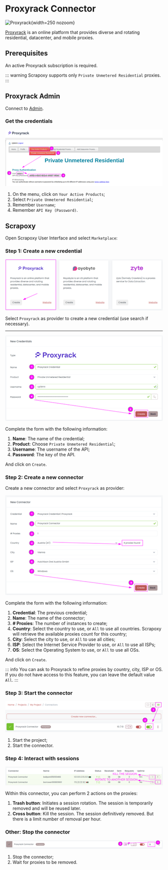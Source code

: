 # Proxyrack Connector

![Proxyrack](/assets/images/proxyrack.svg){width=250 nozoom}

[Proxyrack](https://www.proxyrack.com) is an online platform that provides diverse and rotating residential, datacenter, and mobile proxies.


## Prerequisites

An active Proxyrack subscription is required.

::: warning
Scrapoxy supports only `Private Unmetered Residential` proxies.
:::


## Proxyrack Admin

Connect to [Admin](https://member.proxyrack.com/access/member).


### Get the credentials

![Proxyrack Settings](proxyrack_credentials.png)

1. On the menu, click on `Your Active Products`;
2. Select `Private Unmetered Residential`;
3. Remember `Username`;
4. Remember `API Key (Password)`.


## Scrapoxy

Open Scrapoxy User Interface and select `Marketplace`:


### Step 1: Create a new credential

![Credential Select](spx_credential_select.png)

Select `Proxyrack` as provider to create a new credential (use search if necessary).

---

![Credential Form](spx_credential_create.png)

Complete the form with the following information:
1. **Name**: The name of the credential;
2. **Product**: Choose `Private Unmetered Residential`;
3. **Username**: The username of the API;
4. **Password**: The key of the API.

And click on `Create`.


### Step 2: Create a new connector

Create a new connector and select `Proxyrack` as provider:

![Connector Create](spx_connector_create.png)

Complete the form with the following information:
1. **Credential**: The previous credential;
2. **Name**: The name of the connector;
3. **# Proxies**: The number of instances to create;
4. **Country**: Select the country to use, or `All` to use all countries. Scrapoxy will retrieve the available proxies count for this country;
5. **City**: Select the city to use, or `All` to use all cities;
6. **ISP**: Select the Internet Service Provider to use, or `All` to use all ISPs;
7. **OS**: Select the Operating System to use, or `All` to use all OSs.

And click on `Create`.

::: info
You can ask to Proxyrack to refine proxies by country, city, ISP or OS. 
If you do not have access to this feature, you can leave the default value `All`.
:::


### Step 3: Start the connector

![Connector Start](spx_connector_start.png)

1. Start the project;
2. Start the connector.


### Step 4: Interact with sessions

![SPX Proxies](spx_proxies.png)

Within this connector, you can perform 2 actions on the proxies:
1. **Trash button**: Initiates a session rotation. The session is temporarily removed and will be reused later.
2. **Cross button**: Kill the session. The session definitively removed. But there is a limit number of removal per hour.


### Other: Stop the connector

![Connector Stop](spx_connector_stop.png)

1. Stop the connector;
2. Wait for proxies to be removed.
